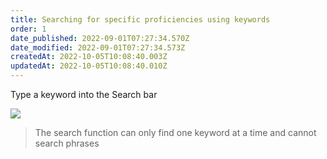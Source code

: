 ```yaml
---
title: Searching for specific proficiencies using keywords​
order: 1
date_published: 2022-09-01T07:27:34.570Z
date_modified: 2022-09-01T07:27:34.573Z
createdAt: 2022-10-05T10:08:40.003Z
updatedAt: 2022-10-05T10:08:40.010Z
---
```

​Type a keyword into the Search bar​

![](/img/le-5-assessing-0.jpg)

> The search function can only find one keyword at a time and cannot search phrases​